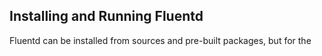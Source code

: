 ## Installing and Running Fluentd

Fluentd can be installed from sources and pre-built packages, but for the

